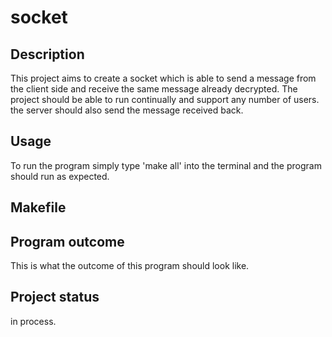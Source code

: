 # socket

## Description
</details>
This project aims to create a socket which is able to send a message from the client side and receive the same message already decrypted. The project should be able to run continually and support any number of users. the server should also send the message received back. 

## Usage
To run the program simply type 'make all' into the terminal and the program should run as expected.

## Makefile 


## Program outcome 
This is what the outcome of this program should look like. 


## Project status
in process. 
